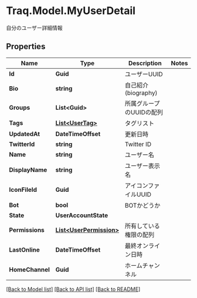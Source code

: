 # Traq.Model.MyUserDetail
自分のユーザー詳細情報

## Properties

Name | Type | Description | Notes
------------ | ------------- | ------------- | -------------
**Id** | **Guid** | ユーザーUUID | 
**Bio** | **string** | 自己紹介(biography) | 
**Groups** | **List&lt;Guid&gt;** | 所属グループのUUIDの配列 | 
**Tags** | [**List&lt;UserTag&gt;**](UserTag.md) | タグリスト | 
**UpdatedAt** | **DateTimeOffset** | 更新日時 | 
**TwitterId** | **string** | Twitter ID | 
**Name** | **string** | ユーザー名 | 
**DisplayName** | **string** | ユーザー表示名 | 
**IconFileId** | **Guid** | アイコンファイルUUID | 
**Bot** | **bool** | BOTかどうか | 
**State** | **UserAccountState** |  | 
**Permissions** | [**List&lt;UserPermission&gt;**](UserPermission.md) | 所有している権限の配列 | 
**LastOnline** | **DateTimeOffset** | 最終オンライン日時 | 
**HomeChannel** | **Guid** | ホームチャンネル | 

[[Back to Model list]](../../README.md#documentation-for-models) [[Back to API list]](../../README.md#documentation-for-api-endpoints) [[Back to README]](../../README.md)

